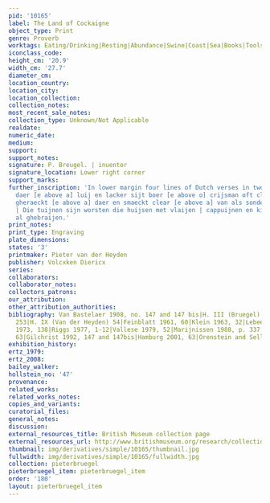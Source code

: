 ```yaml
---
pid: '10165'
label: The Land of Cockaigne
object_type: Print
genre: Proverb
worktags: Eating/Drinking|Resting|Abundance|Swine|Coast|Sea|Books|Tools|Weaponry
iconclass_code:
height_cm: '20.9'
width_cm: '27.7'
diameter_cm:
location_country:
location_city:
location_collection:
collection_notes:
most_recent_sale_notes:
collection_type: Unknown/Not Applicable
realdate:
numeric_date:
medium:
support:
support_notes:
signature: P. Breugel. | inuentor
signature_location: Lower right corner
support_marks:
further_inscription: 'In lower margin four lines of Dutch verses in two columns: Die
  daer [e above a] luij en lacker sijt boer [e above o] crijsman oft clercken | die
  gheraeckt [e above a] daer en smaeckt clear [e above a] van als sonder werken |
  | Die tuijnen sijn worsten die huijsen met vlaijen | cappuijnen en kieckens tvliechter
  al ghebraijen.'
print_notes:
print_type: Engraving
plate_dimensions:
states: '3'
printmaker: Pieter van der Heyden
publisher: Volcxken Diericx
series:
collaborators:
collaborator_notes:
collectors_patrons:
our_attribution:
other_attribution_authorities:
bibliography: Van Bastelaer 1908, no. 147 and 147 bis|H. III (Bruegel) 147|H. IV (Cock)
  253|H. IX (Van der Heyden) 54|Feinblatt 1961, 60|Klein 1963, 32|Lebeer 1969,63|Lari
  1973, 138|Riggs 1977, 1-12|Vallese 1979, 52|Marijnissen 1988, p. 337|Tokyo 1989,
  63|Gilchrist 1992, 147 and 147bis|Hamburg 2001, 63|Orenstein and Sellink 2001, 116
exhibition_history:
ertz_1979:
ertz_2008:
bailey_walker:
hollstein_no: '47'
provenance:
related_works:
related_works_notes:
copies_and_variants:
curatorial_files:
general_notes:
discussion:
external_resources_title: British Museum collection page
external_resources_url: http://www.britishmuseum.org/research/collection_online/collection_object_details.aspx
thumbnail: img/derivatives/simple/10165/thumbnail.jpg
fullwidth: img/derivatives/simple/10165/fullwidth.jpg
collection: pieterbruegel
pieterbruegel_item: pieterbruegel_item
order: '180'
layout: pieterbruegel_item
---
```

